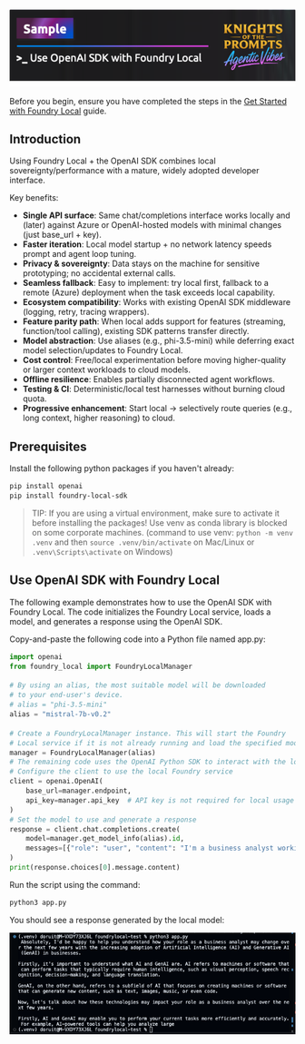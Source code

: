 ![alt text](../../../media/image-foundrylocal4.png)

Before you begin, ensure you have completed the steps in the [Get Started with Foundry Local](lab-get-started-with-foundry-local.md) guide.

## Introduction
Using Foundry Local + the OpenAI SDK combines local sovereignty/performance with a mature, widely adopted developer interface.

Key benefits:

- **Single API surface**: Same chat/completions interface works locally and (later) against Azure or OpenAI-hosted models with minimal changes (just base_url + key).
- **Faster iteration**: Local model startup + no network latency speeds prompt and agent loop tuning.
- **Privacy & sovereignty**: Data stays on the machine for sensitive prototyping; no accidental external calls.
- **Seamless fallback**: Easy to implement: try local first, fallback to a remote (Azure) deployment when the task exceeds local capability.
- **Ecosystem compatibility**: Works with existing OpenAI SDK middleware (logging, retry, tracing wrappers).
- **Feature parity path**: When local adds support for features (streaming, function/tool calling), existing SDK patterns transfer directly.
- **Model abstraction**: Use aliases (e.g., phi-3.5-mini) while deferring exact model selection/updates to Foundry Local.
- **Cost control**: Free/local experimentation before moving higher-quality or larger context workloads to cloud models.
- **Offline resilience**: Enables partially disconnected agent workflows.
- **Testing & CI**: Deterministic/local test harnesses without burning cloud quota.
- **Progressive enhancement**: Start local → selectively route queries (e.g., long context, higher reasoning) to cloud.

## Prerequisites
Install the following python packages if you haven't already:

```bash
pip install openai
pip install foundry-local-sdk
```

> TIP: If you are using a virtual environment, make sure to activate it before installing the packages! Use venv as conda library is blocked on some corporate machines. (command to use venv: `python -m venv .venv` and then `source .venv/bin/activate` on Mac/Linux or `.venv\Scripts\activate` on Windows)

## Use OpenAI SDK with Foundry Local

The following example demonstrates how to use the OpenAI SDK with Foundry Local. The code initializes the Foundry Local service, loads a model, and generates a response using the OpenAI SDK.

Copy-and-paste the following code into a Python file named app.py:

```python
import openai
from foundry_local import FoundryLocalManager

# By using an alias, the most suitable model will be downloaded 
# to your end-user's device. 
# alias = "phi-3.5-mini"
alias = "mistral-7b-v0.2"

# Create a FoundryLocalManager instance. This will start the Foundry
# Local service if it is not already running and load the specified model.
manager = FoundryLocalManager(alias)
# The remaining code uses the OpenAI Python SDK to interact with the local model.
# Configure the client to use the local Foundry service
client = openai.OpenAI(
    base_url=manager.endpoint,
    api_key=manager.api_key  # API key is not required for local usage
)
# Set the model to use and generate a response
response = client.chat.completions.create(
    model=manager.get_model_info(alias).id,
    messages=[{"role": "user", "content": "I'm a business analyst working for Capgemini. I'm planning to upskill myself in AI and GenAI. Can you explain how my work will change over de next few years?"}]
)
print(response.choices[0].message.content)
```

Run the script using the command:

```bash
python3 app.py
```
You should see a response generated by the local model:

![alt text](../../../media/image-foundrylocal3.png)